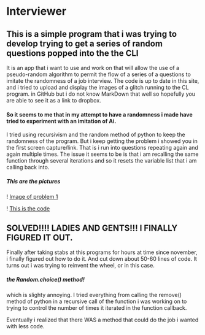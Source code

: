 # Interviewer
## This is a simple program that i was trying to develop trying to get a series of random questions popped into the the CLI

It is an app that i want to use and work on that will allow the use of a pseudo-random algorithm to permit the flow of a series of a questions to imitate the randomness of a job interview. The code is up to date in this site, and i tried to upload and display the images of a glitch running to the CL program. in GitHub but i do not know MarkDown that well so hopefully you are able to see it as a link to dropbox. 

#### So it seems to me that in my attempt to have a randomness i made have tried to experiment with an imitation of Ai. 

I tried using recursivism  and the random method of python to keep the randomness of the program. But i keep getting the problem i showed you in the first screen capture/link. That is i run into questions repeating again and again multiple times. The issue it seems to be is that i am recalling the same function through several iterations and so it resets the variable list that i am calling back into. 
##### This are the pictures 
! [Image of problem 1](https://www.dropbox.com/s/2aqbd4f66g5ceas/ink.png?dl=0)


! [This is the code](https://www.dropbox.com/s/13o2ngnt2um4gx0/pic2.png?dl=0)

## SOLVED!!!! LADIES AND GENTS!!! I FINALLY FIGURED IT OUT. 
Finally after taking stabs at this programs for hours at time since november, i finally figured out how to do it. And cut down about 50-60 lines of code. It turns out i was trying to reinvent the wheel, or in this case.
##### the Random.choice() method! 
which is slighty annoying. 
I tried everything from calling the remove() method of python in a recursive call of the function i was working on to trying to control the number of times it iterated in the function callback. 

Eventually i realized that  there WAS a method that could do the job i wanted with less code. 








